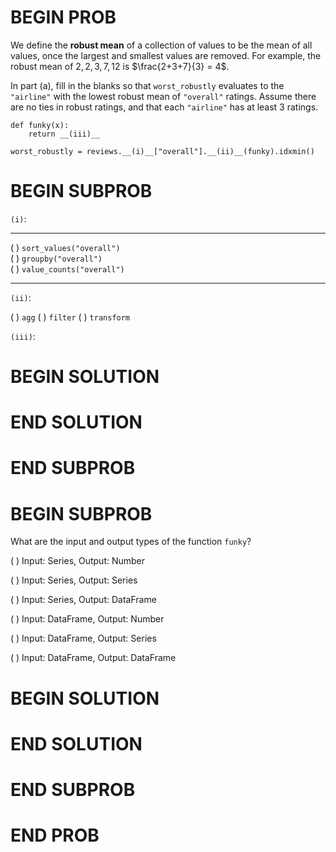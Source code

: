 # BEGIN PROB

We define the **robust mean** of a collection of values to be the mean
of all values, once the largest and smallest values are removed. For
example, the robust mean of $2, 2, 3, 7, 12$ is $\frac{2+3+7}{3} = 4$.

In part (a), fill in the blanks so that `worst_robustly` evaluates to
the `"airline"` with the lowest robust mean of `"overall"` ratings.
Assume there are no ties in robust ratings, and that each `"airline"`
has at least 3 ratings.

    def funky(x):
        return __(iii)__

    worst_robustly = reviews.__(i)__["overall"].__(ii)__(funky).idxmin()

# BEGIN SUBPROB

`(i)`:

  ------------------------------- --
  ( ) `sort_values("overall")`    
  ( ) `groupby("overall")`        
  ( ) `value_counts("overall")`   
  ------------------------------- --

`(ii)`:

( ) `agg` ( ) `filter` ( ) `transform`

`(iii)`:

# BEGIN SOLUTION

# END SOLUTION

# END SUBPROB

# BEGIN SUBPROB

What are the input and output types of the function `funky`?

( ) Input: Series, Output: Number

( ) Input: Series, Output: Series

( ) Input: Series, Output: DataFrame

( ) Input: DataFrame, Output: Number

( ) Input: DataFrame, Output: Series

( ) Input: DataFrame, Output: DataFrame

# BEGIN SOLUTION

# END SOLUTION

# END SUBPROB

# END PROB